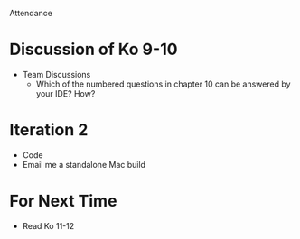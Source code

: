 Attendance

# Discussion of Ko 9-10
* Team Discussions
  * Which of the numbered questions in chapter 10 can be answered by your IDE? How?

# Iteration 2
* Code
* Email me a standalone Mac build

# For Next Time
* Read Ko 11-12